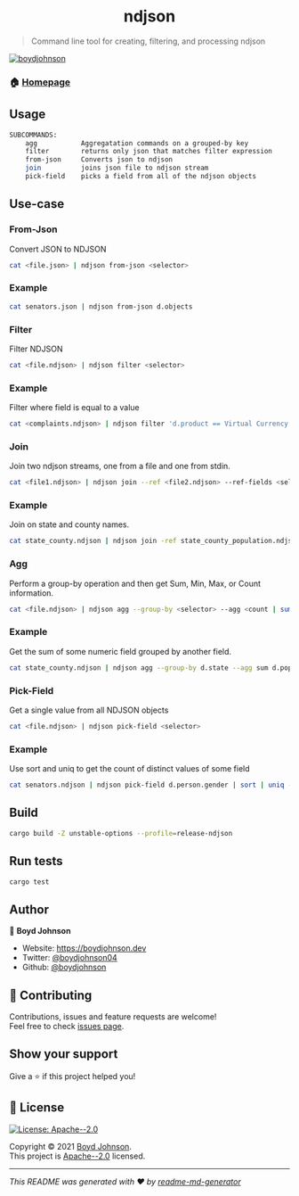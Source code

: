 <h1 align="center">ndjson</h1>

> Command line tool for creating, filtering, and processing ndjson

[![boydjohnson](https://circleci.com/gh/boydjohnson/ndjson-spatial/tree/master.svg?style=shield)](https://circleci.com/gh/boydjohnson/ndjson-spatial/tree/master)

### 🏠 [Homepage](https://github.com/boydjohnson/ndjson-spatial)

## Usage

```sh
SUBCOMMANDS:
    agg           Aggregatation commands on a grouped-by key
    filter        returns only json that matches filter expression
    from-json     Converts json to ndjson
    join          joins json file to ndjson stream
    pick-field    picks a field from all of the ndjson objects
```

## Use-case
### From-Json
Convert JSON to NDJSON

```sh
cat <file.json> | ndjson from-json <selector>
```

### Example

```sh
cat senators.json | ndjson from-json d.objects
```

### Filter

Filter NDJSON

```sh
cat <file.ndjson> | ndjson filter <selector>
```

### Example
Filter where field is equal to a value

```sh
cat <complaints.ndjson> | ndjson filter 'd.product == Virtual Currency'
```

### Join

Join two ndjson streams, one from a file and one from stdin.

```sh
cat <file1.ndjson> | ndjson join --ref <file2.ndjson> --ref-fields <selector>... --stream-fields <selector>...
```

### Example
Join on state and county names.

```sh
cat state_county.ndjson | ndjson join -ref state_county_population.ndjson --ref-fields d.state d.county --stream-fields d.state d.county
```

### Agg
Perform a group-by operation and then get Sum, Min, Max, or Count information.

```sh
cat <file.ndjson> | ndjson agg --group-by <selector> --agg <count | sum | min | max> <selector>
```

### Example
Get the sum of some numeric field grouped by another field.

```sh
cat state_county.ndjson | ndjson agg --group-by d.state --agg sum d.population 
```

### Pick-Field
Get a single value from all NDJSON objects

```sh
cat <file.ndjson> | ndjson pick-field <selector>
```

### Example

Use sort and uniq to get the count of distinct values of some field

```sh
cat senators.ndjson | ndjson pick-field d.person.gender | sort | uniq -c | sort -n
```

## Build

```sh
cargo build -Z unstable-options --profile=release-ndjson
```

## Run tests

```sh
cargo test
```

## Author

👤 **Boyd Johnson**

* Website: https://boydjohnson.dev
* Twitter: [@boydjohnson04](https://twitter.com/boydjohnson04)
* Github: [@boydjohnson](https://github.com/boydjohnson)

## 🤝 Contributing

Contributions, issues and feature requests are welcome!<br />Feel free to check [issues page](https://github.com/boydjohnson/ndjson-spatial/issues). 

## Show your support

Give a ⭐️ if this project helped you!

## 📝 License

<p>
  <a href="https://www.apache.org/licenses/LICENSE-2.0.txt" target="_blank">
    <img alt="License: Apache--2.0" src="https://img.shields.io/badge/License-Apache--2.0-yellow.svg" />
  </a>
</p>

Copyright © 2021 [Boyd Johnson](https://github.com/boydjohnson).<br />
This project is [Apache--2.0](https://www.apache.org/licenses/LICENSE-2.0.txt) licensed.

***
_This README was generated with ❤️ by [readme-md-generator](https://github.com/kefranabg/readme-md-generator)_